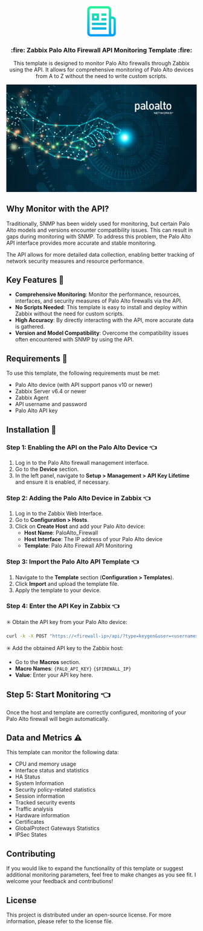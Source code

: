 <div align="center">
  <a href="https://github.com/github_username/repo_name">
    <img src="images/logo.png" alt="Logo" width="80" height="80">
  </a>

<h3 align="center">:fire: Zabbix Palo Alto Firewall API Monitoring Template :fire:</h3>

  <p align="center">
      This template is designed to monitor Palo Alto firewalls through Zabbix using the API. It allows for comprehensive monitoring of Palo Alto devices from A to Z without the need to write custom scripts.
  </p>
</div>

![plot](./images/paloalto.jpg)

## Why Monitor with the API?

Traditionally, SNMP has been widely used for monitoring, but certain Palo Alto models and versions encounter compatibility issues. This can result in gaps during monitoring with SNMP. To address this problem, the Palo Alto API interface provides more accurate and stable monitoring.

The API allows for more detailed data collection, enabling better tracking of network security measures and resource performance.

## Key Features :rocket:

- **Comprehensive Monitoring**: Monitor the performance, resources, interfaces, and security measures of Palo Alto firewalls via the API.
- **No Scripts Needed**: This template is easy to install and deploy within Zabbix without the need for custom scripts.
- **High Accuracy**: By directly interacting with the API, more accurate data is gathered.
- **Version and Model Compatibility**: Overcome the compatibility issues often encountered with SNMP by using the API.

## Requirements :page_with_curl:

To use this template, the following requirements must be met:

- Palo Alto device (with API support panos v10 or newer)
- Zabbix Server v6.4 or newer
- Zabbix Agent
- API username and password
- Palo Alto API key

## Installation :lotus_position:

### Step 1: Enabling the API on the Palo Alto Device :point_left:

1. Log in to the Palo Alto firewall management interface.
2. Go to the **Device** section.
3. In the left panel, navigate to **Setup > Management > API Key Lifetime** and ensure it is enabled, if necessary.

### Step 2: Adding the Palo Alto Device in Zabbix :point_left:

1. Log in to the Zabbix Web Interface.
2. Go to **Configuration > Hosts**.
3. Click on **Create Host** and add your Palo Alto device:
   - **Host Name**: PaloAlto_Firewall
   - **Host Interface**: The IP address of your Palo Alto device
   - **Template**: Palo Alto Firewall API Monitoring

### Step 3: Import the Palo Alto API Template :point_left:

1. Navigate to the **Template** section (**Configuration > Templates**).
2. Click **Import** and upload the template file.
3. Apply the template to your device.

### Step 4: Enter the API Key in Zabbix :point_left:

:eight_spoked_asterisk: Obtain the API key from your Palo Alto device:
   ```bash
   curl -k -X POST "https://<firewall-ip>/api/?type=keygen&user=<username>&password=<password>"
   ```
:eight_spoked_asterisk: Add the obtained API key to the Zabbix host:
   - Go to the **Macros** section.
   - **Macro Names**: `{PALO_API_KEY}` `{$FIREWALL_IP}`
   - **Value**: Enter your API key here.

## Step 5: Start Monitoring :point_left:

Once the host and template are correctly configured, monitoring of your Palo Alto firewall will begin automatically.

## Data and Metrics :warning:

This template can monitor the following data:

- CPU and memory usage
- Interface status and statistics
- HA Status
- System Information
- Security policy-related statistics
- Session information
- Tracked security events
- Traffic analysis
- Hardware information
- Certificates
- GlobalProtect Gateways Statistics
- IPSec States

## Contributing

If you would like to expand the functionality of this template or suggest additional monitoring parameters, feel free to make changes as you see fit. I welcome your feedback and contributions!

## License

This project is distributed under an open-source license. For more information, please refer to the license file.
